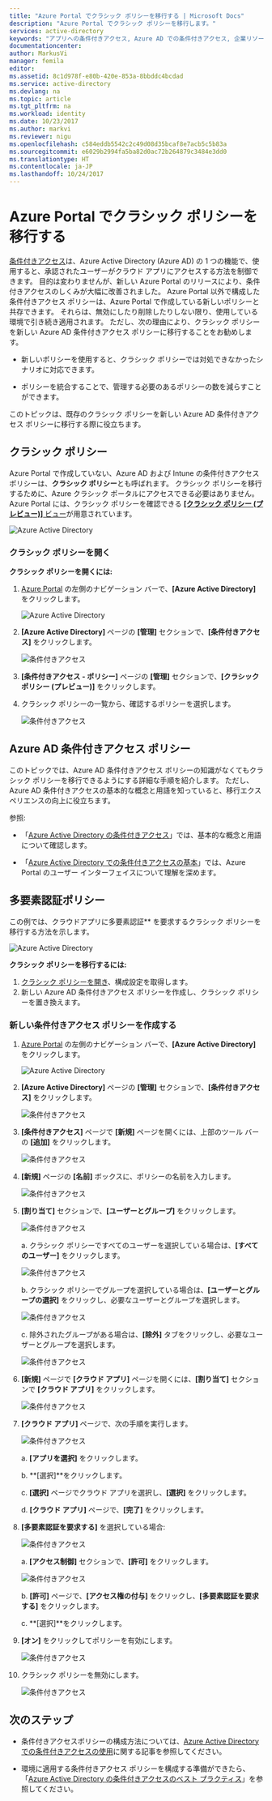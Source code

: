 ```yaml
---
title: "Azure Portal でクラシック ポリシーを移行する | Microsoft Docs"
description: "Azure Portal でクラシック ポリシーを移行します。"
services: active-directory
keywords: "アプリへの条件付きアクセス, Azure AD での条件付きアクセス, 企業リソースへの安全なアクセス, 条件付きアクセス ポリシー"
documentationcenter: 
author: MarkusVi
manager: femila
editor: 
ms.assetid: 8c1d978f-e80b-420e-853a-8bbddc4bcdad
ms.service: active-directory
ms.devlang: na
ms.topic: article
ms.tgt_pltfrm: na
ms.workload: identity
ms.date: 10/23/2017
ms.author: markvi
ms.reviewer: nigu
ms.openlocfilehash: c584eddb5542c2c49d08d35bcaf8e7acb5c5b83a
ms.sourcegitcommit: e6029b2994fa5ba82d0ac72b264879c3484e3dd0
ms.translationtype: HT
ms.contentlocale: ja-JP
ms.lasthandoff: 10/24/2017
---
```

# <a name="migrate-classic-policies-in-the-azure-portal"></a>Azure Portal でクラシック ポリシーを移行する 


[条件付きアクセス](active-directory-conditional-access-azure-portal.md)は、Azure Active Directory (Azure AD) の 1 つの機能で、使用すると、承認されたユーザーがクラウド アプリにアクセスする方法を制御できます。 目的は変わりませんが、新しい Azure Portal のリリースにより、条件付きアクセスのしくみが大幅に改善されました。 Azure Portal 以外で構成した条件付きアクセス ポリシーは、Azure Portal で作成している新しいポリシーと共存できます。 それらは、無効にしたり削除したりしない限り、使用している環境で引き続き適用されます。 ただし、次の理由により、クラシック ポリシーを新しい Azure AD 条件付きアクセス ポリシーに移行することをお勧めします。

- 新しいポリシーを使用すると、クラシック ポリシーでは対処できなかったシナリオに対応できます。

- ポリシーを統合することで、管理する必要のあるポリシーの数を減らすことができます。   

このトピックは、既存のクラシック ポリシーを新しい Azure AD 条件付きアクセス ポリシーに移行する際に役立ちます。


## <a name="classic-policies"></a>クラシック ポリシー

Azure Portal で作成していない、Azure AD および Intune の条件付きアクセス ポリシーは、**クラシック ポリシー**とも呼ばれます。 クラシック ポリシーを移行するために、Azure クラシック ポータルにアクセスできる必要はありません。 Azure Portal には、クラシック ポリシーを確認できる [**[クラシック ポリシー (プレビュー)]** ビュー](https://portal.azure.com/#blade/Microsoft_AAD_IAM/ConditionalAccessBlade/ClassicPolicies)が用意されています。

![Azure Active Directory](./media/active-directory-conditional-access-migration/33.png)


### <a name="open-a-classic-policy"></a>クラシック ポリシーを開く

**クラシック ポリシーを開くには:**

1. [Azure Portal](https://portal.azure.com) の左側のナビゲーション バーで、**[Azure Active Directory]** をクリックします。

    ![Azure Active Directory](./media/active-directory-conditional-access-migration/01.png)

2. **[Azure Active Directory]** ページの **[管理]** セクションで、**[条件付きアクセス]** をクリックします。

    ![条件付きアクセス](./media/active-directory-conditional-access-migration/02.png)
 
2. **[条件付きアクセス - ポリシー]** ページの **[管理]** セクションで、**[クラシック ポリシー (プレビュー)]** をクリックします。

3. クラシック ポリシーの一覧から、確認するポリシーを選択します。   

    ![条件付きアクセス](./media/active-directory-conditional-access-migration/34.png)



## <a name="azure-ad-conditional-access-policies"></a>Azure AD 条件付きアクセス ポリシー

このトピックでは、Azure AD 条件付きアクセス ポリシーの知識がなくてもクラシック ポリシーを移行できるようにする詳細な手順を紹介します。 ただし、Azure AD 条件付きアクセスの基本的な概念と用語を知っていると、移行エクスペリエンスの向上に役立ちます。

参照:

- 「[Azure Active Directory の条件付きアクセス](active-directory-conditional-access-azure-portal.md)」では、基本的な概念と用語について確認します。

- 「[Azure Active Directory での条件付きアクセスの基本](active-directory-conditional-access-azure-portal-get-started.md)」では、Azure Portal のユーザー インターフェイスについて理解を深めます。


 





## <a name="multi-factor-authentication-policy"></a>多要素認証ポリシー 

この例では、クラウドアプリに多要素認証** を要求するクラシック ポリシーを移行する方法を示します。 

![Azure Active Directory](./media/active-directory-conditional-access-migration/33.png)


**クラシック ポリシーを移行するには:**

1. [クラシック ポリシーを開き](#open-a-classic-policy)、構成設定を取得します。
2. 新しい Azure AD 条件付きアクセス ポリシーを作成し、クラシック ポリシーを置き換えます。 


### <a name="create-a-new-conditional-access-policy"></a>新しい条件付きアクセス ポリシーを作成する


1. [Azure Portal](https://portal.azure.com) の左側のナビゲーション バーで、**[Azure Active Directory]** をクリックします。

    ![Azure Active Directory](./media/active-directory-conditional-access-migration/01.png)

2. **[Azure Active Directory]** ページの **[管理]** セクションで、**[条件付きアクセス]** をクリックします。

    ![条件付きアクセス](./media/active-directory-conditional-access-migration/02.png)



3. **[条件付きアクセス]** ページで **[新規]** ページを開くには、上部のツール バーの **[追加]** をクリックします。

    ![条件付きアクセス](./media/active-directory-conditional-access-migration/03.png)

4. **[新規]** ページの **[名前]** ボックスに、ポリシーの名前を入力します。

    ![条件付きアクセス](./media/active-directory-conditional-access-migration/29.png)

5. **[割り当て]** セクションで、**[ユーザーとグループ]** をクリックします。

    ![条件付きアクセス](./media/active-directory-conditional-access-migration/05.png)

    a. クラシック ポリシーですべてのユーザーを選択している場合は、**[すべてのユーザー]** をクリックします。 

    ![条件付きアクセス](./media/active-directory-conditional-access-migration/35.png)

    b. クラシック ポリシーでグループを選択している場合は、**[ユーザーとグループの選択]** をクリックし、必要なユーザーとグループを選択します。

    ![条件付きアクセス](./media/active-directory-conditional-access-migration/36.png)

    c. 除外されたグループがある場合は、**[除外]** タブをクリックし、必要なユーザーとグループを選択します。 

    ![条件付きアクセス](./media/active-directory-conditional-access-migration/37.png)

6. **[新規]** ページで **[クラウド アプリ]** ページを開くには、**[割り当て]** セクションで **[クラウド アプリ]** をクリックします。

    ![条件付きアクセス](./media/active-directory-conditional-access-azure-portal-get-started/07.png)

8. **[クラウド アプリ]** ページで、次の手順を実行します。

    ![条件付きアクセス](./media/active-directory-conditional-access-migration/08.png)

    a. **[アプリを選択]** をクリックします。

    b. **[選択]**をクリックします。

    c. **[選択]** ページでクラウド アプリを選択し、**[選択]** をクリックします。

    d. **[クラウド アプリ]** ページで、**[完了]** をクリックします。



9. **[多要素認証を要求する]** を選択している場合:

    ![条件付きアクセス](./media/active-directory-conditional-access-migration/26.png)

    a. **[アクセス制御]** セクションで、**[許可]** をクリックします。

    ![条件付きアクセス](./media/active-directory-conditional-access-migration/27.png)

    b. **[許可]** ページで、**[アクセス権の付与]** をクリックし、**[多要素認証を要求する]** をクリックします。

    c. **[選択]**をクリックします。


10. **[オン]** をクリックしてポリシーを有効にします。

    ![条件付きアクセス](./media/active-directory-conditional-access-migration/30.png)

11. クラシック ポリシーを無効にします。 

    ![条件付きアクセス](./media/active-directory-conditional-access-migration/38.png)



 


## <a name="next-steps"></a>次のステップ

- 条件付きアクセスポリシーの構成方法については、[Azure Active Directory での条件付きアクセスの使用](active-directory-conditional-access-azure-portal-get-started.md)に関する記事を参照してください。

- 環境に適用する条件付きアクセス ポリシーを構成する準備ができたら、「[Azure Active Directory の条件付きアクセスのベスト プラクティス](active-directory-conditional-access-best-practices.md)」を参照してください。 
